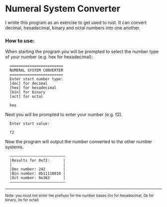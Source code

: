 <h1>Numeral System Converter</h1>
<p>I wrote this program as an exercise to get used to rust. It can convert decimal, hexadecimal, binary and octal numbers into one another.</p>

<h3>How to use:</h3>
<p>When starting the program you will be prompted to select the number type of your number (e.g. hex for hexadecimal):</p>

```
  ========================
  NUMERAL SYSTEM CONVERTER
  ========================
  Enter start number type:
  [dec] for decimal
  [hex] for hexadecimal
  [bin] for binary
  [oct] for octal

  hex
```

<p>Next you will be prompted to enter your number (e.g. f2).</p>

```
  Enter start value:

  f2
```
<p>Now the program will output the number converted to the other number systems.</p>

```
  —————————————————————————
  |Results for 0xf2:      |
  |                       |
  |Dec number: 242        |
  |Bin number: 0b11110010 |
  |Oct number: 0o362      |
  —————————————————————————
```

<hr>

<sub>Note: you must _not_ enter the prefixes for the number bases (0x for hexadecimal, 0b for binary, 0o for octal)</sub>
